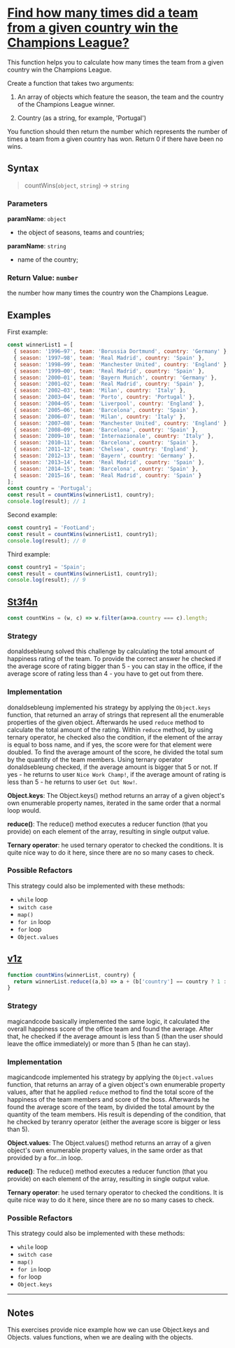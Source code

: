# [Find how many times did a team from a given country win the Champions League?](https://www.codewars.com/kata/581b30af1ef8ee6aea0015b9)

 This function helps you to calculate how many times the team from a given country win the Champions League.
 
Create a function that takes two arguments:

1) An array of objects which feature the season, the team and the country of the Champions League winner.

2) Country (as a string, for example, 'Portugal')

You function should then return the number which represents the number of times a team from a given country has won. Return 0 if there have been no wins.

## Syntax

> countWins(`object`, `string`) -> `string`

### Parameters

**paramName**: `object`

- the object of seasons, teams and countries;

**paramName**: `string`

- name of the country;


### Return Value: `number`

the number how many times the country won the Champions League.

## Examples

First example:

```js
const winnerList1 = [
  { season: '1996–97', team: 'Borussia Dortmund', country: 'Germany' },
  { season: '1997–98', team: 'Real Madrid', country: 'Spain' },
  { season: '1998–99', team: 'Manchester United', country: 'England' },
  { season: '1999–00', team: 'Real Madrid', country: 'Spain' },
  { season: '2000–01', team: 'Bayern Munich', country: 'Germany' },
  { season: '2001–02', team: 'Real Madrid', country: 'Spain' },
  { season: '2002–03', team: 'Milan', country: 'Italy' },
  { season: '2003–04', team: 'Porto', country: 'Portugal' },
  { season: '2004–05', team: 'Liverpool', country: 'England' },
  { season: '2005–06', team: 'Barcelona', country: 'Spain' },
  { season: '2006–07', team: 'Milan', country: 'Italy' },
  { season: '2007–08', team: 'Manchester United', country: 'England' },
  { season: '2008–09', team: 'Barcelona', country: 'Spain' },
  { season: '2009–10', team: 'Internazionale', country: 'Italy' },
  { season: '2010–11', team: 'Barcelona', country: 'Spain' },
  { season: '2011–12', team: 'Chelsea', country: 'England' },
  { season: '2012–13', team: 'Bayern', country: 'Germany' },
  { season: '2013–14', team: 'Real Madrid', country: 'Spain' },
  { season: '2014–15', team: 'Barcelona', country: 'Spain' },
  { season: '2015–16', team: 'Real Madrid', country: 'Spain' }
];
const country = 'Portugal';
const result = countWins(winnerList1, country);
console.log(result); // 1
```

Second example:

```js
const country1 = 'FootLand';
const result = countWins(winnerList1, country1);
console.log(result); // 0
```

Third example:

```js
const country1 = 'Spain';
const result = countWins(winnerList1, country1);
console.log(result); // 9
```

## [St3f4n](https://www.codewars.com/users/St3f4n)

```js
const countWins = (w, c) => w.filter(a=>a.country === c).length;
```

### Strategy

donaldsebleung solved this challenge by calculating the total amount of happiness rating of the team. To provide the correct answer he checked if the average score of rating bigger than 5 - you can stay in the office, if the average score of rating less than 4 - you have to get out from there.


### Implementation

donaldsebleung implemented his strategy by applying the `Object.keys` function, that returned an array of strings that represent all the enumerable properties of the given object. Afterwards he used `reduce` method to calculate the total amount of the rating. Within `reduce` method, by using ternary operator, he checked also the condition, if the element of the array is equal to boss name, and if yes, the score were for that element were doubled. To find the average amount of the score, he divided the total sum by the quantity of the team members. Using ternary operator donaldsebleung  checked, if the average amount is bigger that 5 or not. If yes - he returns to user `Nice Work Champ!`, if the average amount of rating is less than 5 - he returns to user `Get Out Now!`.

**Object.keys**: The Object.keys() method returns an array of a given object's own enumerable property names, iterated in the same order that a normal loop would.

**reduce()**: The reduce() method executes a reducer function (that you provide) on each element of the array, resulting in single output value.

**Ternary operator**: he used ternary operator to checked the conditions. It is quite nice way to do it here, since there are no so many cases to check.

### Possible Refactors

This strategy could also be implemented with these methods:
- `while` loop
- `switch case`
- `map()`
- `for in` loop
- `for` loop
- `Object.values`

## [v1z](https://www.codewars.com/users/v1z)

```js
function countWins(winnerList, country) {
  return winnerList.reduce((a,b) => a + (b['country'] == country ? 1 : 0), 0);
}
```

### Strategy

magicandcode basically implemented the same logic, it calculated the overall happiness score of the office team and found the average. After that, he checked if the average amount is less than 5 (than the user should leave the office immediately) or more than 5 (than he can stay). 

### Implementation

magicandcode implemented his strategy by applying the `Object.values` function, that  returns an array of a given object's own enumerable property values, after that he applied `reduce` method to find the total score of the happiness of the team members and score of the boss. Afterwards he found the average score of the team, by divided the total amount by the quantity of the team members. His result is depending of the condition, that he checked by teranry operator (either the average score is bigger or less than 5).

**Object.values**: The Object.values() method returns an array of a given object's own enumerable property values, in the same order as that provided by a for...in loop.

**reduce()**: The reduce() method executes a reducer function (that you provide) on each element of the array, resulting in single output value.

**Ternary operator**: he used ternary operator to checked the conditions. It is quite nice way to do it here, since there are no so many cases to check.

### Possible Refactors

This strategy could also be implemented with these methods:
- `while` loop
- `switch case`
- `map()`
- `for in` loop
- `for` loop
- `Object.keys`

---

## Notes

This exercises provide nice example how we can use Object.keys and Objects. values functions, when we are dealing with the objects.
